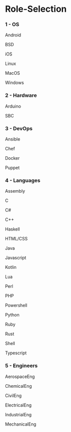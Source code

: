 # Role-Selection

### 1 - OS
Android

BSD

iOS

Linux

MacOS

Windows

### 2 - Hardware
Arduino

SBC

### 3 - DevOps
Ansible

Chef

Docker

Puppet

### 4 - Languages
Assembly

C

C#

C++

Haskell

HTML/CSS

Java

Javascript

Kotlin

Lua

Perl

PHP

Powershell

Python

Ruby

Rust

Shell

Typescript

### 5 - Engineers
AerospaceEng

ChemicalEng

CivilEng

ElectricalEng

IndustrialEng

MechanicalEng
